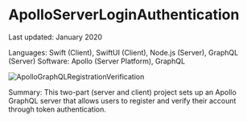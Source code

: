 # ApolloServerLoginAuthentication

Last updated: January 2020

Languages: Swift (Client), SwiftUI (Client), Node.js (Server), GraphQL (Server)
Software: Apollo (Server Platform), GraphQL

![ApolloGraphQLRegistrationVerification](https://user-images.githubusercontent.com/34993622/92330960-ceac2380-f027-11ea-992d-5e8009e4aedc.gif)

Summary: This two-part (server and client) project sets up an Apollo GraphQL server that allows users to register and verify their account through token authentication.





